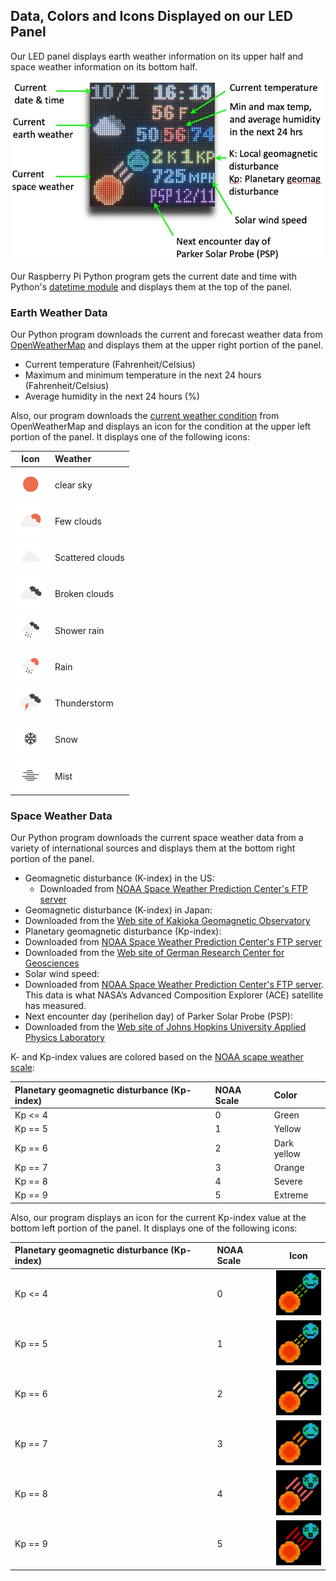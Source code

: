 ## Data, Colors and Icons Displayed on our LED Panel

Our LED panel displays earth weather information on its upper half and space weather information on its bottom half.

<p align="center">
<img src="../images/panel.jpg" width="500"></a>
</p>

Our Raspberry Pi Python program gets the current date and time with Python's [datetime module](https://docs.python.org/3/library/datetime.html) and displays them at the top of the panel.

### Earth Weather Data

Our Python program downloads the current and forecast weather data from [OpenWeatherMap](https://openweathermap.org/) and displays them at the upper right portion of the panel.  

- Current temperature (Fahrenheit/Celsius)
- Maximum and minimum temperature in the next 24 hours (Fahrenheit/Celsius)
- Average humidity in the next 24 hours (%)

Also, our program downloads the [current weather condition](https://openweathermap.org/weather-conditions) from OpenWeatherMap and displays an icon for the condition at the upper left portion of the panel. It displays one of the following icons:

| Icon      | Weather |
| :----:      | :---      |
| <img src="../images/01d@2x.png" width="50"> | clear sky|
| <img src="../images/02d@2x.png" width="50"> | Few clouds |
| <img src="../images/03d@2x.png" width="50"> | Scattered clouds |
| <img src="../images/04d@2x.png" width="50"> | Broken clouds |
| <img src="../images/09d@2x.png" width="50"> | Shower rain |
| <img src="../images/10d@2x.png" width="50"> | Rain |
| <img src="../images/11d@2x.png" width="50"> | Thunderstorm |
| <img src="../images/13d@2x.png" width="50"> | Snow |
| <img src="../images/50d@2x.png" width="50"> | Mist |


### Space Weather Data

Our Python program downloads the current space weather data from a variety of international sources and displays them at the bottom right portion of the panel.

- Geomagnetic disturbance (K-index) in the US:
  - Downloaded from [NOAA Space Weather Prediction Center's FTP server](ftp://ftp.swpc.noaa.gov/pub/lists/geomag/AK.txt)
- Geomagnetic disturbance (K-index) in Japan:
 - Downloaded from the [Web site of Kakioka Geomagnetic Observatory](https://www.kakioka-jma.go.jp/)
- Planetary geomagnetic disturbance (Kp-index):
 - Downloaded from [NOAA Space Weather Prediction Center's FTP server](ftp://ftp.swpc.noaa.gov/pub/lists/geomag/AK.txt)
 - Downloaded from the [Web site of German Research Center for Geosciences](https://www-app3.gfz-potsdam.de/kp_index/Kp_ap_nowcast.txt)
- Solar wind speed:
 - Downloaded from [NOAA Space Weather Prediction Center's FTP server](ftp://ftp.swpc.noaa.gov/pub/lists/ace2/noaaSolarWind_ace_swepam_1h.txt). This data is what NASA’s Advanced Composition Explorer (ACE) satellite has measured.
- Next encounter day (perihelion day) of Parker Solar Probe (PSP):
 - Downloaded from the [Web site of Johns Hopkins University Applied Physics Laboratory](http://parkersolarprobe.jhuapl.edu/The-Mission/index.php#Timeline)

K- and Kp-index values are colored based on the [NOAA scape weather scale](https://www.swpc.noaa.gov/noaa-scales-explanation):

| Planetary geomagnetic disturbance (Kp-index)| NOAA Scale| Color|
| :---    | :--- | :--- |
| Kp <= 4 | 0 | Green |
| Kp == 5 | 1 | Yellow |
| Kp == 6 | 2 | Dark yellow |
| Kp == 7 | 3 | Orange |
| Kp == 8 | 4 | Severe |
| Kp == 9 | 5 | Extreme |


Also, our program displays an icon for the current Kp-index value at the bottom left portion of the panel. It displays one of the following icons:

| Planetary geomagnetic disturbance (Kp-index) | NOAA Scale| Icon|
| :---      | :---      | :----: |
| Kp <= 4 | 0 | <img src="../code/spacewheter_0_green.png" width="75"> |
| Kp == 5 | 1 |<img src="../code/spacewheter_1_yellow.png" width="75"> |
| Kp == 6 | 2 | <img src="../code/spacewheter_2_lightorange.png" width="75"> |
| Kp == 7 | 3 | <img src="../code/spacewheter_3_darkorange.png" width="75"> |
| Kp == 8 | 4 | <img src="../code/spacewheter_4_red.png" width="75"> |
| Kp == 9 | 5 | <img src="../code/spacewheter_5_darkred.png" width="75"> |
